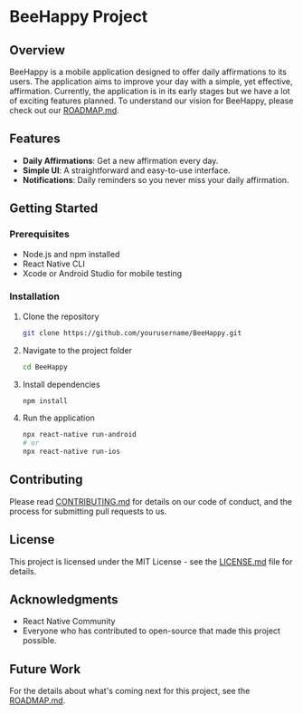 
# BeeHappy Project

## Overview

BeeHappy is a mobile application designed to offer daily affirmations to its users. The application aims to improve your day with a simple, yet effective, affirmation. Currently, the application is in its early stages but we have a lot of exciting features planned. To understand our vision for BeeHappy, please check out our [ROADMAP.md](ROADMAP.md).

## Features

- **Daily Affirmations**: Get a new affirmation every day.
- **Simple UI**: A straightforward and easy-to-use interface.
- **Notifications**: Daily reminders so you never miss your daily affirmation.

## Getting Started

### Prerequisites

- Node.js and npm installed
- React Native CLI
- Xcode or Android Studio for mobile testing

### Installation

1. Clone the repository

   ```bash
   git clone https://github.com/yourusername/BeeHappy.git
   ```

2. Navigate to the project folder

   ```bash
   cd BeeHappy
   ```

3. Install dependencies

   ```bash
   npm install
   ```

4. Run the application

   ```bash
   npx react-native run-android
   # or
   npx react-native run-ios
   ```

## Contributing

Please read [CONTRIBUTING.md](CONTRIBUTING.md) for details on our code of conduct, and the process for submitting pull requests to us.

## License

This project is licensed under the MIT License - see the [LICENSE.md](LICENSE.md) file for details.

## Acknowledgments

- React Native Community
- Everyone who has contributed to open-source that made this project possible.

## Future Work

For the details about what's coming next for this project, see the [ROADMAP.md](ROADMAP.md).
